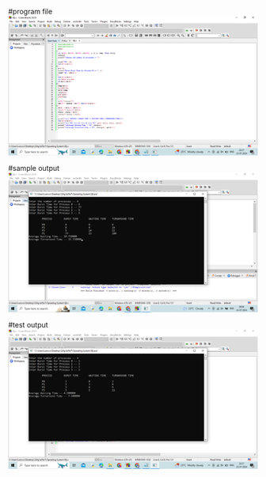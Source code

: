#program file
![program file](programcode.png)

#sample output
![sample output](sampleoutput.png)

#test output
![test output](testingoutput.png)
